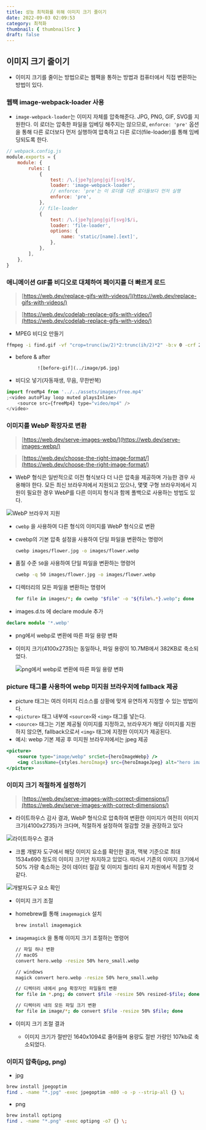 ```yaml
---
title: 성능 최적화를 위해 이미지 크기 줄이기
date: 2022-09-03 02:09:53
category: 최적화
thumbnail: { thumbnailSrc }
draft: false
---
```


## 이미지 크기 줄이기

- 이미지 크기를 줄이는 방법으로는 웹팩을 통하는 방법과 컴퓨터에서 직접 변환하는 방법이 있다.

### 웹팩 image-webpack-loader 사용

- `image-webpack-loader`는 이미지 자체를 압축해준다. JPG, PNG, GIF, SVG를 지원한다. 이 로더는 압축한 파일을 임베딩 해주지는 않으므로, `enforce: 'pre'` 옵션을 통해 다른 로더보다 먼저 실행하여 압축하고 다른 로더(file-loader)를 통해 임베딩되도록 한다.

```jsx
// webpack.config.js
module.exports = {
    module: {
        rules: [
            {
                test: /\.(jpe?g|png|gif|svg)$/,
                loader: 'image-webpack-loader',
                // enforce: 'pre'는 이 로더를 다른 로더들보다 먼저 실행
                enforce: 'pre',
            },
            // file-loader
            {
                test: /\.(jpe?g|png|gif|svg)$/i,
                loader: 'file-loader',
                options: {
                    name: 'static/[name].[ext]',
                },
            },
        ],
    },
}
```

### 애니메이션 GIF를 비디오로 대체하여 페이지를 더 빠르게 로드

> [https://web.dev/replace-gifs-with-videos/](https://web.dev/replace-gifs-with-videos/)

> [https://web.dev/codelab-replace-gifs-with-video/](https://web.dev/codelab-replace-gifs-with-video/)

- MPEG 비디오 만들기

```bash
ffmpeg -i find.gif -vf "crop=trunc(iw/2)*2:trunc(ih/2)*2" -b:v 0 -crf 25 -f mp4 -vcodec libx264 -pix_fmt yuv420p find.mp4
```

- before & after

              ![before-gif](../image/p6.jpg)

- 비디오 넣기(자동재생, 무음, 무한반복)

```javascript
import freeMp4 from '../../assets/images/free.mp4'
;<video autoPlay loop muted playsInline>
    <source src={freeMp4} type="video/mp4" />
</video>
```

### 이미지를 WebP 확장자로 변환

> [https://web.dev/serve-images-webp/](https://web.dev/serve-images-webp/)

> [https://web.dev/choose-the-right-image-format/](https://web.dev/choose-the-right-image-format/)

- WebP 형식은 일반적으로 이전 형식보다 더 나은 압축을 제공하며 가능한 경우 사용해야 한다. 모든 최신 브라우저에서 지원되고 있으나, 몇몇 구형 브라우저에서 지원이 필요한 경우 WebP를 다른 이미지 형식과 함께 폴백으로 사용하는 방법도 있다.

![WebP 브라우저 지원](../image/p7.png)

- `cwebp` 을 사용하여 다른 형식의 이미지를 WebP 형식으로 변환

- cwebp의 기본 압축 설정을 사용하여 단일 파일을 변환하는 명령어

    ```bash
    cwebp images/flower.jpg -o images/flower.webp
    ```

- 품질 수준 `50`을 사용하여 단일 파일을 변환하는 명령어

    ```bash
    cwebp -q 50 images/flower.jpg -o images/flower.webp
    ```

- 디렉터리의 모든 파일을 변환하는 명령어

    ```bash
    for file in images/*; do cwebp "$file" -o "${file%.*}.webp"; done
    ```

- images.d.ts 에 declare module 추가

```typescript
declare module '*.webp'
```

- png에서 webp로 변환에 따른 파일 용량 변화

- 이미지 크기(4100x2735)는 동일하나, 파일 용량이 10.7MB에서 382KB로 축소되었다.

    ![png에서 webp로 변환에 따른 파일 용량 변화](../image/p8.jpg)

### picture 태그를 사용하여 webp 미지원 브라우저에 fallback 제공

- picture 태그는 여러 이미지 리소스를 상황에 맞게 유연하게 지정할 수 있는 방법이다.
- `<picture>` 태그 내부에 `<source>`와 `<img>` 태그를 넣는다.
- `<source>` 태그는 기본 제공될 이미지를 지정하고, 브라우저가 해당 이미지를 지원하지 않으면, fallback으로서 `<img>` 태그에 지정한 이미지가 제공된다.
- 예시: webp 기본 제공 후 미지원 브라우저에서는 jpeg 제공

```jsx
<picture>
    <source type="image/webp" srcSet={heroImageWebp} />
    <img className={styles.heroImage} src={heroImageJpeg} alt="hero image" />
</picture>
```

### 이미지 크기 적절하게 설정하기

> [https://web.dev/serve-images-with-correct-dimensions/](https://web.dev/serve-images-with-correct-dimensions/)

- 라이트하우스 감사 결과, WebP 형식으로 압축하여 변환한 이미지가 여전히 이미지 크기(4100x2735)가 크다며, 적절하게 설정하여 절감할 것을 권장하고 있다

![라이트하우스 결과](../image/p9.png)

- 크롬 개발자 도구에서 해당 이미지 요소를 확인한 결과, 맥북 기준으로 최대 1534x690 정도의 이미지 크기만 차지하고 있었다. 따라서 기존의 이미지 크기에서 50% 가량 축소하는 것이 데이터 절감 및 이미지 퀄리티 유지 차원에서 적절할 것 같다.

![개발자도구 요소 확인](../image/p10.png)

- 이미지 크기 조절

- homebrew를 통해 `imagemagick` 설치

    ```bash
    brew install imagemagick
    ```

- `imagemagick` 을 통해 이미지 크기 조절하는 명령어

    ```bash
    // 파일 하나 변환
    // macOS
    convert hero.webp -resize 50% hero_small.webp

    // windows
    magick convert hero.webp -resize 50% hero_small.webp
    ```

    ```bash
    // 디렉터리 내에서 png 확장자인 파일들의 변환
    for file in *.png; do convert $file -resize 50% resized-$file; done

    // 디렉터리 내의 모든 파일 크기 변환
    for file in image/*; do convert $file -resize 50% $file; done
    ```

- 이미지 크기 조절 결과

  - 이미지 크기가 절반인 1640x1094로 줄어들며 용량도 절반 가량인 107kb로 축소되었다.

### 이미지 압축(jpg, png)

- jpg

```bash
brew install jpegoptim
find . -name "*.jpg" -exec jpegoptim -m80 -o -p --strip-all {} \;
```

- png

```bash
brew install optipng
find . -name "*.png" -exec optipng -o7 {} \;
```
